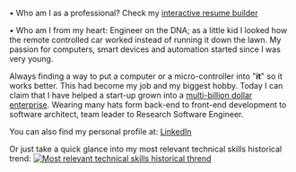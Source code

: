 • Who am I as a professional? Check my [interactive resume builder](http://nexus-solutions.org/resume/)

• Who am I from my heart: Engineer on the DNA; as a little kid I looked how the remote controlled car worked instead of running it down the lawn. My passion for computers, smart devices and automation started since I was very young. 

Always finding a way to put a computer or a micro-controller into "**it**" so it works better. This had become my job and my biggest hobby. Today I can claim that I have helped a start-up grown into a [multi-billion dollar enterprise](https://rldatix.com/). Wearing many hats form back-end to front-end development to software architect, team leader to Research Software Engineer.

You can also find my personal profile at: [LinkedIn](https://www.linkedin.com/in/alexiel-mejias-106782174/)

Or just take a quick glance into my most relevant technical skills historical trend:
 [![Most relevant technical skills historical thrend](http://nexus-solutions.org/personal/Alexiel%20Mejias%20-%20Most%20Relevant%20Technical%20Skills%20-%20Historical%20Trend.png)](http://nexus-solutions.org/resume/?page=skillsChart)
